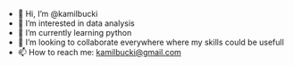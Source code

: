 - 👋 Hi, I’m @kamilbucki
- 👀 I’m interested in data analysis
- 🌱 I’m currently learning python
- 💞️ I’m looking to collaborate everywhere where my skills could be usefull
- 📫 How to reach me: kamilbucki@gmail.com

<!---
kamilbucki/kamilbucki is a ✨ special ✨ repository because its `README.md` (this file) appears on your GitHub profile.
You can click the Preview link to take a look at your changes.
--->
